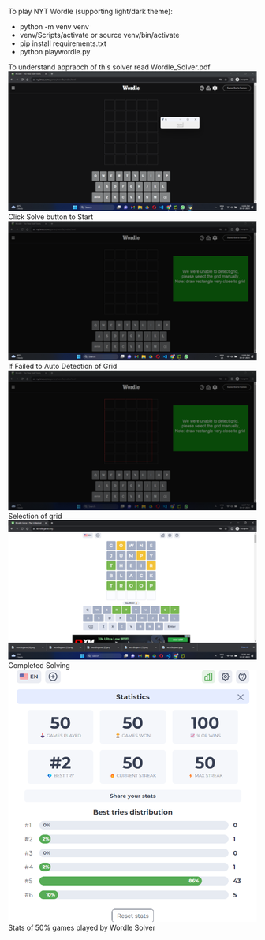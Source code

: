 To play NYT Wordle (supporting light/dark theme):
- python -m venv venv
- venv/Scripts/activate or source venv/bin/activate
- pip install requirements.txt
- python playwordle.py

To understand appraoch of this solver read Wordle_Solver.pdf
![images](images/1.png)
Click Solve button to Start
![images](images/2.png)
If Failed to Auto Detection of Grid
![images](images/3.png)
Selection of grid
![images](images/4.png)
Completed Solving
![images](images/5.png)
Stats of 50% games played by Wordle Solver
